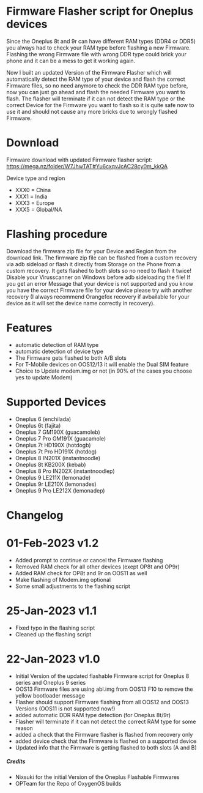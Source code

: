 # Firmware Flasher script for Oneplus devices

Since the Oneplus 8t and 9r can have different RAM types (DDR4 or DDR5) you always had to check your RAM
type before flashing a new Firmware.
Flashing the wrong Firmware file with wrong DDR type could brick your phone and it can be a mess to get it working again.

Now I built an updated Version of the Firmware Flasher which will automatically detect the RAM type of your device and flash the correct
Firmware files, so no need anymore to check the DDR RAM type before, now you can just go ahead and flash the needed Firmware you want to flash.
The flasher will terminate if it can not detect the RAM type or the correct Device for the Firmware you want to flash so it is quite safe now to use it and should not cause any more bricks due to wrongly flashed Firmware.

# Download
Firmware download with updated Firmware flasher script: https://mega.nz/folder/W7JhwTAT#Yu6cxqvJcAC28cy0m_kkQA

Device type and region
- XXX0 = China
- XXX1 = India
- XXX3 = Europe
- XXX5 = Global/NA

# Flashing procedure
Download the firmware zip file for your Device and Region from the download link.
The firmware zip file can be flashed from a custom recovery via adb sideload or flash it directly from Storage on the Phone from a custom recovery.
It gets flashed to both slots so no need to flash it twice!
Disable your Virusscanner on Windows before adb sideloading the file!
If you get an error Message that your device is not supported and you know you have the correct Firmware file for your device please try with another
recovery (I always recommend Orangefox recovery if avbailable for your device as it will set the device name correctly in recovery).

# Features
 - automatic detection of RAM type
 - automatic detection of device type
 - The Firmware gets flashed to both A/B slots
 - For T-Mobile devices on OOS12/13 it will enable the Dual SIM feature
 - Choice to Update modem.img or not (in 90% of the cases you choose yes to update Modem)

# Supported Devices
 - Oneplus 6 (enchilada)
 - Oneplus 6t (fajita)
 - Oneplus 7 GM190X (guacamoleb)
 - Oneplus 7 Pro GM191X (guacamole)
 - Oneplus 7t HD190X (hotdogb)
 - Oneplus 7t Pro HD191X (hotdog)
 - Oneplus 8 IN201X (instantnoodle)
 - Oneplus 8t KB200X (kebab)
 - Oneplus 8 Pro IN202X (instantnoodlep)
 - Oneplus 9 LE211X (lemonade)
 - Oneplus 9r LE210X (lemonades)
 - Oneplus 9 Pro LE212X (lemonadep)

# Changelog
# 01-Feb-2023 v1.2
 - Added prompt to continue or cancel the Firmware flashing
 - Removed RAM check for all other devices (exept OP8t and OP9r) 
 - Added RAM check for OP8t and 9r on OOS11 as well
 - Make flashing of Modem.img optional
 - Some small adjustments to the flashing script

# 25-Jan-2023 v1.1
 - Fixed typo in the flashing script
 - Cleaned up the flashing script

# 22-Jan-2023 v1.0
 - Initial Version of the updated flashable Firmware script for Oneplus 8 series and Oneplus 9 series
 - OOS13 Firmware files are using abl.img from OOS13 F10 to remove the yellow bootloader message
 - Flasher should support Firmware flashing from all OOS12 and OOS13 Versions (OOS11 is not supported now!)
 - added automatic DDR RAM type detection (for Oneplus 8t/9r)
 - Flasher will terminate if it can not detect the correct RAM type for some reason
 - added a check that the Firmware flasher is flashed from recovery only
 - added device check that the Firmware is flashed on a supported device
 - Updated info that the Firmware is getting flashed to both slots (A and B)


##### Credits
- Nixsuki for the initial Version of the Oneplus Flashable Firmwares
- OPTeam for the Repo of OxygenOS builds
